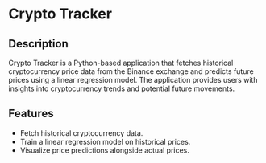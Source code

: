 # Crypto Tracker

## Description
Crypto Tracker is a Python-based application that fetches historical cryptocurrency price data from the Binance exchange and predicts future prices using a linear regression model. The application provides users with insights into cryptocurrency trends and potential future movements.

## Features
- Fetch historical cryptocurrency data.
- Train a linear regression model on historical prices.
- Visualize price predictions alongside actual prices.